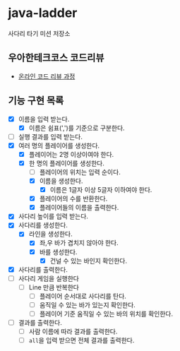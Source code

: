 # java-ladder

사다리 타기 미션 저장소

## 우아한테크코스 코드리뷰

- [온라인 코드 리뷰 과정](https://github.com/woowacourse/woowacourse-docs/blob/master/maincourse/README.md)

## 기능 구현 목록

- [x] 이름을 입력 받는다.
  - [x] 이름은 쉼표(',')를 기준으로 구분한다.
- [ ] 실행 결과를 입력 받는다.
- [x] 여러 명의 플레이어를 생성한다.
  - [x] 플레이어는 2명 이상이여야 한다.
  - [x] 한 명의 플레이어를 생성한다.
    - [ ] 플레이어의 위치는 입력 순이다.
    - [x] 이름을 생성한다.
      - [x] 이름은 1글자 이상 5글자 이하여야 한다.
    - [x] 플레이어의 수를 반환한다.
    - [x] 플레이어들의 이름을 출력한다.
- [x] 사다리 높이를 입력 받는다.
- [x] 사다리를 생성한다.
  - [x] 라인을 생성한다.
    - [x] 좌,우 바가 겹치지 않아야 한다.
    - [x] 바를 생성한다.
      - [x] 건널 수 있는 바인지 확인한다.
- [x] 사다리를 출력한다.
- [ ] 사다리 게임을 실행한다
  - [ ] Line 만큼 반복한다
    - [ ] 플레이어 순서대로 사다리를 탄다.
    - [ ] 움직일 수 있는 바가 있는지 확인한다.
    - [ ] 플레이어 기준 움직일 수 있는 바의 위치를 확인한다.  
- [ ] 결과를 출력한다.
  - [ ] 사람 이름에 따라 결과를 출력한다.
  - [ ] `all`을 입력 받으면 전체 결과를 출력한다.
